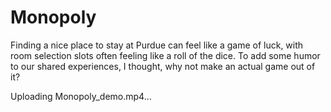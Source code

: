 # Monopoly
Finding a nice place to stay at Purdue can feel like a game of luck, with room selection slots often feeling like a roll of the dice. To add some humor to our shared experiences, I thought, why not make an actual game out of it?


Uploading Monopoly_demo.mp4…

